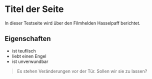 # Titel der Seite
In dieser Testseite wird über den Filmhelden Hasselpaff  berichtet.

## Eigenschaften
* ist teuflisch
* liebt einen Engel
* ist unverwundbar

> Es stehen Veränderungen vor der Tür. Sollen wir sie zu lassen?
